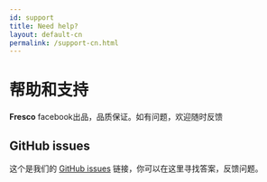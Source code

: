 ```yaml
---
id: support
title: Need help?
layout: default-cn
permalink: /support-cn.html
---
```


# 帮助和支持

**Fresco** facebook出品，品质保证。如有问题，欢迎随时反馈

## GitHub issues

这个是我们的 [GitHub issues](https://github.com/facebook/fresco/issues) 链接，你可以在这里寻找答案，反馈问题。
